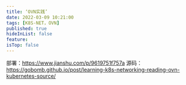 ```yaml
---
title: ‘OVN实践’
date: 2022-03-09 10:21:00
tags: [K8S-NET，OVN]
published: true
hideInList: false
feature: 
isTop: false
---
```


部署：https://www.jianshu.com/p/9619751f757a
源码：https://gobomb.github.io/post/learning-k8s-networking-reading-ovn-kubernetes-source/

